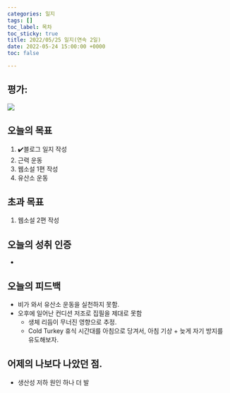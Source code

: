 ```yaml
---
categories: 일지
tags: []
toc_label: 목차
toc_sticky: true
title: 2022/05/25 일지(연속 2일)
date: 2022-05-24 15:00:00 +0000
toc: false

---
```

## 평가:

![](/blog/assets/images/c_rank.webp)

## 오늘의 목표

1. :heavy_check_mark:블로그 일지 작성
2. 근력 운동
3. 웹소설 1편 작성
4. 유산소 운동

## 초과 목표

1. 웹소설 2편 작성

## 오늘의 성취 인증

* 

## 오늘의 피드백

* 비가 와서 유산소 운동을 실천하지 못함.
* 오후에 일어난 컨디션 저조로 집필을 제대로 못함
  * 생체 리듬이 무너진 영향으로 추정.
  * Cold Turkey 휴식 시간대를 아침으로 당겨서, 아침 기상 + 늦게 자기 방지를 유도해보자.

## 어제의 나보다 나았던 점.

* 생산성 저하 원인 하나 더 발